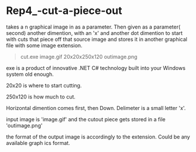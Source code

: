 Rep4_-cut-a-piece-out
=====================

takes a n  graphical image in as a parameter. Then given as a parameter( second) another dimention, with an 'x' and another dot dimention to start with cuts that piece off that source image and stores it in another graphical file with some image extension.

> cut.exe  image.gif   20x20x250x120    outimage.png

exe is a product of innovative .NET C# technology built into your Windows system old enough.

20x20 is where to start cutting.

250x120 is how much to cut.

Horizontal dimention comes first, then Down. Delimeter is a small letter 'x'.

input image is 'image.gif' and the cutout piece gets stored in a file 'outimage.png'

the format of the output image is accordingly to the extension.
Could be any available graph ics format.
